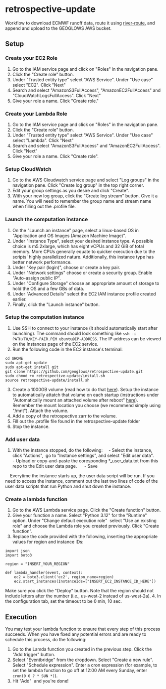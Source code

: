 # retrospective-update
Workflow to download ECMWF runoff data, route it using [river-route](https://river-route.hales.app/en/latest/), and append and upload to the GEOGLOWS AWS bucket. 

## Setup
### Create your EC2 Role
1. Go to the IAM service page and click on "Roles" in the navigation pane.
2. Click the "Create role" button.
3. Under "Trusted entity type" select "AWS Service". Under "Use case" select "EC2". Click "Next"
4. Search and select "AmazonS3FullAccess", "AmazonEC2FullAccess" and "CloudWatchLogsFullAccess". Click "Next"
5. Give your role a name. Click "Create role."

### Create your Lambda Role
1. Go to the IAM service page and click on "Roles" in the navigation pane.
2. Click the "Create role" button.
3. Under "Trusted entity type" select "AWS Service". Under "Use case" select "Lambda". Click "Next"
4. Search and select "AmazonS3FullAccess" and "AmazonEC2FullAccess". Click "Next"
5. Give your role a name. Click "Create role".

### Setup CloudWatch
1. Go to the AWS Cloudwatch service page and select "Log groups" in the navigation pane. Click "Create log group" in the top right corner.
2. Edit your group settings as you desire and click "Create".
3. With your new log group, click the "Create log stream" button. Give it a name. You will need to remember the group name and stream name when filling out the .profile file.

### Launch the computation instance
1. On the "Launch an instance" page, select a linux-based OS in "Application and OS Images (Amazon Machine Image)". 
2. Under "Instance Type", select your desired instance type. A possible choice is m5.2xlarge, which has eight vCPUs and 32 GiB of total memory. More CPUs generally equate to quicker execution due to the scripts' highly parallelized nature. Additionally, this instance type has better network performance.
3. Under "Key pair (login)", choose or create a key pair.
4. Under "Network settings" choose or create a security group. Enable "Auto-assign public IP".
5. Under "Configure Storage" choose an appropriate amount of storage to hold the OS and a few GBs of data.
6. Under "Advanced Details" select the EC2 IAM instance profile created earlier. 
7. Finally, click the "Launch instance" button.

### Setup the computation instance
1. Use SSH to connect to your instance (it should automatically start after launching). The command should look something like `ssh -i PATH/TO/KEY-PAIR.PEM ubuntu@IP-ADDRESS`. The IP address can be viewed on the Instances page of the EC2 service.
2. Run the following code in the EC2 instance's terminal:
``` 
cd $HOME
sudo apt-get update
sudo apt-get install git
git clone https://github.com/geoglows/retrospective-update.git
sudo chmod +x retrospective-update/install.sh
source retrospective-update/install.sh
```
3. Create a 1000GB volume (read how to do that [here](https://docs.aws.amazon.com/AWSEC2/latest/UserGuide/ebs-creating-volume.html)). Setup the instance to automatically attatch that volume on each startup (instructions under "Automatically mount an attached volume after reboot" [here](https://docs.aws.amazon.com/AWSEC2/latest/UserGuide/ebs-using-volumes.html)). Remember the mount location you choose (we recommend simply using "/mnt"). Attach the volume.
4. Add a copy of the retrospective zarr to the volume. 
5. Fill out the .profile file found in the retrospective-update folder
6. Stop the instance.

### Add user data
1. With the instance stopped, do the following:
    - Select the instance, click "Actions",  go to "Instance settings", and select "Edit user data".
    - Upload or copy-and-paste the coresponding *_user_data.txt from this repo to the Edit user data page. 
    - Save

    Everytime the instance starts up, the user data script will be run. If you need to access the instance, comment out the last two lines of code of the user data scripts that run Python and shut down the instance. 

### Create a lambda function
1. Go to the AWS Lambda service page. Click the "Create function" button.
2. Give your function a name. Select "Python 3.12" for the "Runtime" option. Under "Change default execution role"  select "Use an existing role" and choose the Lambda role you created previously. Click "Create function".
3. Replace the code provided with the following, inserting the appropriate values for region and instance IDs:
```
import json
import boto3

region = "INSERT_YOUR_REGION"

def lambda_handler(event, context):
    ec2 = boto3.client('ec2', region_name=region)
    ec2.start_instances(InstanceIds=["INSERT_EC2_INSTANCE_ID_HERE"])
```
   Make sure you click the "Deploy" button. Note that the region should not include letters after the number (i.e., us-west-2 instead of us-west-2a).
   4. In the configuration tab, set the timeout to be 0 min, 10 sec.

## Execution
You may test your lambda function to ensure that every step of this process succeeds. When you have fixed any potential errors and are ready to schedule this process, do the following:

1. Go to the Lamda function you created in the previous step. Click the "Add trigger" button.
2. Select "Eventbridge" from the dropdown. Select "Create a new rule". Select "Schedule expression". Enter a cron expression (for example, to set the lambda function to go off at 12:00 AM every Sunday, enter `cron(0 0 ? * SUN *)`).
3. Hit "Add"  and you're done!



